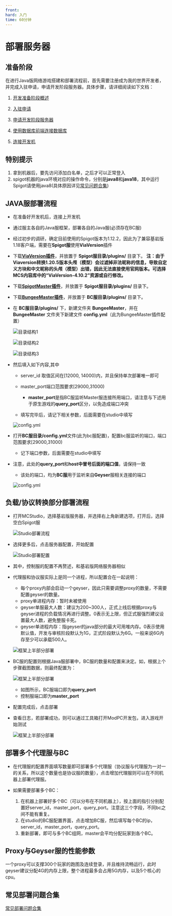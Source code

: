 ```yaml
---
front:
hard: 入门
time: 60分钟
---
```


# 部署服务器

## 准备阶段

在进行Java版网络游戏搭建和部署流程前，首先需要注册成为我的世界开发者，并完成入驻申请，申请开发阶段服务器。具体步骤，请详细阅读如下文档：

1. [开发准备阶段概述](../课程1：成为Apollo服主及相关准备/第2节：开发准备阶段概述.md)

2. [入驻申请](../课程1：成为Apollo服主及相关准备/第3节：入驻申请.md)

3. [申请开发阶段服务器](../课程1：成为Apollo服主及相关准备/第4节：申请开发阶段服务器.md)

4. [使用数据库前端连接数据库](../课程1：成为Apollo服主及相关准备/第5节（拓展）：使用数据库前端连接数据库.md)

5. [连接开发机](../课程1：成为Apollo服主及相关准备/第5节：连接开发机.md)

## 特别提示

1. 拿到机器后，要先访问添加白名单，之后才可以正常登入
2. spigot机器的java环境对应的操作命令，分别是**java8**和**java18**，其中运行Spigot请使用java8(具体原因详见[常见问题合集](./90-常见问题合集.md))

## JAVA服部署流程
- 在准备好开发机后，连接上开发机

- 通过服主各自的Java服框架，部署各自的Java服(必须存在BC服)

- 经过初步的调研，确定目前使用的Spigot版本为1.12.2，因此为了兼容基岩版1.18客户端，需要在**Spigot服**使用**ViaVersion**插件

- 下载[**ViaVersion插件**](https://www.spigotmc.org/resources/viaversion.19254/)，并放置于 **Spigot服目录/plugins/** 目录下。
    **注：由于Viaversion转换1.20.5版本头颅（模型）会过滤掉非法昵称的信息，导致自定义方块和中文昵称的头颅（模型）出错，因此无法直接使用官网版本。可选择MCS内容库中的“ViaVersion-4.10.2”资源或自行修改。**

- 下载[**SpigotMaster插件**](./99-下载内容.md#SpigotMaster插件)，并放置于 **Spigot服目录/plugins/** 目录下。

- 下载[**BungeeMaster插件**](./99-下载内容.md#bungeemaster插件)，并放置于 **BC服目录/plugins/** 目录下。

- 在 **BC服目录/plugins/** 下，新建文件夹 **BungeeMaster**，并在 **BungeeMaster** 文件夹下新建文件 **config.yml**（此为BungeeMaster插件配置）

    ![目录结构1](./res/bc01.png)

    ![目录结构2](./res/bc02.png)

    ![目录结构3](./res/bc03.png)

- 然后填入如下内容,其中
    - server_id 取值区间在[12000, 14000)内，并且保持单次部署唯一即可

    - master_port端口范围要求[29000,31000)
      - **master_port**是指BC服监听Master服连接所用端口，请注意与下述用于原生游戏的**query_port**区分，以免造成端口冲突

    - 填写完毕后，请记下相关参数，后面需要在studio中填写

    ![config.yml](./res/bc04.png)

- 打开**BC服目录/config.yml**文件(此为bc服配置)，配置bc服监听的端口，端口范围要求[29000,31000)

    - 记下端口参数，后面需要在studio中填写
- 注意，此处的**query_port**和**host中冒号后面的端口值**，请保持一致
    - 该处的端口，均为**BC服**用于监听来自**Geyser**服相关连接的端口

    ![config.yml](./res/bc05.png)

## 负载/协议转换部分部署流程

- 打开MCStudio，选择基岩版服务器，并选择右上角新建选项，打开后，选择空白Spigot服

    ![Studio部署流程](./res/studio1.png)

- 选择更多后，点击服务器配置，开始配置

    ![Studio部署配置](./res/studio2.png)

- 其中，控制服的配置不再赘述，和基岩版网络服务器相似

- 代理服和协议服实际上是同一个进程，所以配置合在一起说明：

    - 每个proxy内部会启动一个geyser，因此只需要调整proxy的数量，不需要配置geyser的数量。
    - proxy单进程内存：暂时未被使用
    - geyser单服最大人数：建议为200~300人，正式上线后根据proxy与geyser进程的负载情况再进行调整。0表示无上限，但正式服强烈建议设置最大人数，避免整服卡死。
    - geyser单进程内存：指geyser的java部分的最大可用堆内存。0表示使用默认值，开发与审核阶段默认为1G，正式阶段默认为6G。一般来说6G内存至少可以承载500人。

    ![框架上半部分部署](./res/studio3.png)

- BC服的配置则根据Java服部署中，BC服的数量和配置来决定。如，根据上个步骤截图数据，则最终配置为：

    ![框架上半部分部署](./res/studio4.png)
    - 如图所示，BC服端口即为**query_port**
    - 控制服端口即为**master_port**

- 配置完成后，点击部署

- 查看日志，若部署成功，则可以通过工具箱打开ModPC开发包，进入游戏开始测试

    ![框架上半部分部署](./res/studio5.png)

## 部署多个代理服与BC

- 在代理服的配置界面填写数量即可部署多个代理服（协议服与代理服为一对一的关系，所以这个数量也是协议服的数量），点击增加代理服则可以在不同机器上部署代理服。

- 如果需要部署多个BC：

	1. 在机器上部署好多个BC（可以分布在不同机器上），按上面的指引分别配置好server_id，master_port，query_port。注意这三个字段，不同bc之间不能有重复。
	2. 在studio的BC服配置界面，点击增加BC服，然后填写每个BC的ip，server_id，master_port，query_port。
	3. 重新部署，即可与多个BC组网，master会平均分配玩家到各个BC。

## Proxy与Geyser服的性能参数

一个proxy可以支撑300个玩家的跑图及连续登录，并且维持流畅运行，此时geyser建议分配4G的内存上限，整个进程最多会占用5G内存，以及5个核心的cpu。


## 常见部署问题合集

[常见部署问题合集](./90-常见问题合集.md)

